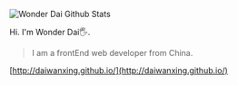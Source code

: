 ![Wonder Dai Github Stats](https://github-readme-stats.vercel.app/api?username=daiwanxing&show_icons=true&theme=radical)

Hi. I'm Wonder Dai🖐️.

> I am a frontEnd web developer from China.

[http://daiwanxing.github.io/](http://daiwanxing.github.io/)